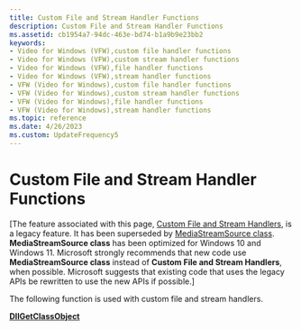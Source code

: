 ```yaml
---
title: Custom File and Stream Handler Functions
description: Custom File and Stream Handler Functions
ms.assetid: cb1954a7-94dc-463e-bd74-b1a9b9e23bb2
keywords:
- Video for Windows (VFW),custom file handler functions
- Video for Windows (VFW),custom stream handler functions
- Video for Windows (VFW),file handler functions
- Video for Windows (VFW),stream handler functions
- VFW (Video for Windows),custom file handler functions
- VFW (Video for Windows),custom stream handler functions
- VFW (Video for Windows),file handler functions
- VFW (Video for Windows),stream handler functions
ms.topic: reference
ms.date: 4/26/2023
ms.custom: UpdateFrequency5
---
```


# Custom File and Stream Handler Functions

\[The feature associated with this page, [Custom File and Stream Handlers](/windows/win32/multimedia/custom-file-and-stream-handlers), is a legacy feature. It has been superseded by [MediaStreamSource class](/uwp/api/Windows.Media.Core.MediaStreamSource). **MediaStreamSource class** has been optimized for Windows 10 and Windows 11. Microsoft strongly recommends that new code use **MediaStreamSource class** instead of **Custom File and Stream Handlers**, when possible. Microsoft suggests that existing code that uses the legacy APIs be rewritten to use the new APIs if possible.\]

The following function is used with custom file and stream handlers.

[**DllGetClassObject**](/previous-versions//dd797891(v=vs.85))

 

 

